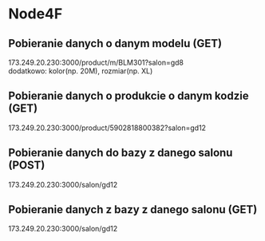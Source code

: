 # Node4F

## Pobieranie danych o danym modelu (GET)
173.249.20.230:3000/product/m/BLM301?salon=gd8 <br>
dodatkowo: kolor(np. 20M), rozmiar(np. XL)

## Pobieranie danych o produkcie o danym kodzie (GET)
173.249.20.230:3000/product/5902818800382?salon=gd12

## Pobieranie danych do bazy z danego salonu (POST)
173.249.20.230:3000/salon/gd12

## Pobieranie danych z bazy z danego salonu (GET)
173.249.20.230:3000/salon/gd12
